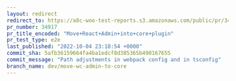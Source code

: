 ```yaml
---
layout: redirect
redirect_to: https://a8c-woo-test-reports.s3.amazonaws.com/public/pr/34917/e2e/index.html
pr_number: 34917
pr_title_encoded: "Move+React+Admin+into+core+plugin"
pr_test_type: e2e
last_published: "2022-10-04 23:18:54 +0000"
commit_sha: 5afb36159664fa4ba1edcf8d385365b490167655
commit_message: "Path adjustments in webpack config and in tsconfig"
branch_name: dev/move-wc-admin-to-core
---
```

